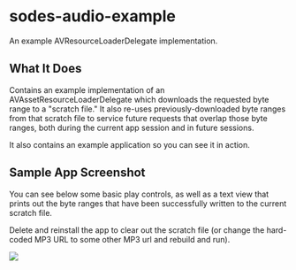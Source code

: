 # sodes-audio-example
An example AVResourceLoaderDelegate implementation.

## What It Does

Contains an example implementation of an AVAssetResourceLoaderDelegate which downloads the requested byte range to a "scratch file." It also re-uses previously-downloaded byte ranges from that scratch file to service future requests that overlap those byte ranges, both during the current app session and in future sessions.

It also contains an example application so you can see it in action.

## Sample App Screenshot

You can see below some basic play controls, as well as a text view that prints out the byte ranges that have been successfully written to the current scratch file. 

Delete and reinstall the app to clear out the scratch file (or change the hard-coded MP3 URL to some other MP3 url and rebuild and run).

<img src="https://raw.githubusercontent.com/jaredsinclair/sodes-audio-example/master/screenshot.png">
